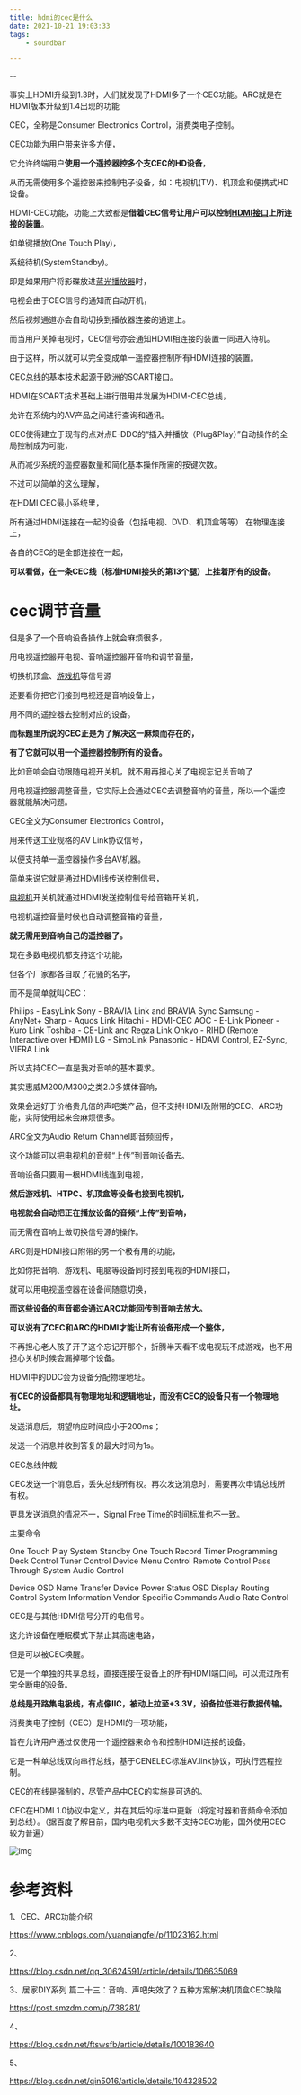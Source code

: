 ```yaml
---
title: hdmi的cec是什么
date: 2021-10-21 19:03:33
tags:
	- soundbar

---
```


--

事实上HDMI升级到1.3时，人们就发现了HDMI多了一个CEC功能。ARC就是在HDMI版本升级到1.4出现的功能 

CEC，全称是Consumer Electronics Control，消费类电子控制。

CEC功能为用户带来许多方便，

它允许终端用户**使用一个遥控器控多个支CEC的HD设备**，

从而无需使用多个遥控器来控制电子设备，如：电视机(TV)、机顶盒和便携式HD设备。



HDMI-CEC功能，功能上大致都是**借着CEC信号让用户可以控制[HDMI接口](https://www.baidu.com/s?wd=HDMI接口&tn=44039180_cpr&fenlei=mv6quAkxTZn0IZRqIHckPjm4nH00T1Y3uhm1nHPhPjTYmWPWn1Pb0ZwV5Hcvrjm3rH6sPfKWUMw85HfYnjn4nH6sgvPsT6KdThsqpZwYTjCEQLGCpyw9Uz4Bmy-bIi4WUvYETgN-TLwGUv3EPWfYn1fzP1f)上所连接的装置**。

如单键播放(One Touch Play)，

系统待机(SystemStandby)。

即是如果用户将影碟放进[蓝光播放器](https://www.baidu.com/s?wd=蓝光播放器&tn=44039180_cpr&fenlei=mv6quAkxTZn0IZRqIHckPjm4nH00T1Y3uhm1nHPhPjTYmWPWn1Pb0ZwV5Hcvrjm3rH6sPfKWUMw85HfYnjn4nH6sgvPsT6KdThsqpZwYTjCEQLGCpyw9Uz4Bmy-bIi4WUvYETgN-TLwGUv3EPWfYn1fzP1f)时，

电视会由于CEC信号的通知而自动开机，

然后视频通道亦会自动切换到播放器连接的通道上。

而当用户关掉电视时，CEC信号亦会通知HDMI相连接的装置一同进入待机。

由于这样，所以就可以完全变成单一遥控器控制所有HDMI连接的装置。



CEC总线的基本技术起源于欧洲的SCART接口。

HDMI在SCART技术基础上进行借用并发展为HDIM-CEC总线，

允许在系统内的AV产品之间进行查询和通讯。

CEC使得建立于现有的点对点E-DDC的“插入并播放（Plug&Play）”自动操作的全局控制成为可能，

从而减少系统的遥控器数量和简化基本操作所需的按键次数。



不过可以简单的这么理解，

在HDMI CEC最小系统里，

所有通过HDMI连接在一起的设备（包括电视、DVD、机顶盒等等） 在物理连接上，

各自的CEC的是全部连接在一起，

**可以看做，在一条CEC线（标准HDMI接头的第13个腿）上挂着所有的设备。**



# cec调节音量

但是多了一个音响设备操作上就会麻烦很多，

用电视遥控器开电视、音响遥控器开音响和调节音量，

切换机顶盒、[游戏机](https://www.smzdm.com/fenlei/youxiji/)等信号源

还要看你把它们接到电视还是音响设备上，

用不同的遥控器去控制对应的设备。

**而标题里所说的CEC正是为了解决这一麻烦而存在的，**

**有了它就可以用一个遥控器控制所有的设备。**

比如音响会自动跟随电视开关机，就不用再担心关了电视忘记关音响了

用电视遥控器调整音量，它实际上会通过CEC去调整音响的音量，所以一个遥控器就能解决问题。



CEC全文为Consumer Electronics Control，

用来传送工业规格的AV Link协议信号，

以便支持单一遥控器操作多台AV机器。

简单来说它就是通过HDMI线传送控制信号，

[电视机](https://www.smzdm.com/fenlei/dianshi/)开关机就通过HDMI发送控制信号给音箱开关机，

电视机遥控音量时候也自动调整音箱的音量，

**就无需用到音响自己的遥控器了。**

现在多数电视机都支持这个功能，

但各个厂家都各自取了花骚的名字，

而不是简单就叫CEC：

Philips - EasyLink
Sony - BRAVIA Link and BRAVIA Sync
Samsung - AnyNet+
Sharp - Aquos Link
Hitachi - HDMI-CEC
AOC - E-Link
Pioneer - Kuro Link
Toshiba - CE-Link and Regza Link
Onkyo - RIHD (Remote Interactive over HDMI)
LG - SimpLink
Panasonic - HDAVI Control, EZ-Sync, VIERA Link



所以支持CEC一直是我对音响的基本要求。

其实惠威M200/M300之类2.0多媒体音响，

效果会远好于价格贵几倍的声吧类产品，但不支持HDMI及附带的CEC、ARC功能，实际使用起来会麻烦很多。



ARC全文为Audio Return Channel即音频回传，

这个功能可以把电视机的音频“上传”到音响设备去。

音响设备只要用一根HDMI线连到电视，

**然后游戏机、HTPC、机顶盒等设备也接到电视机，**

**电视就会自动把正在播放设备的音频“上传”到音响，**

而无需在音响上做切换信号源的操作。



ARC则是HDMI接口附带的另一个极有用的功能，

比如你把音响、游戏机、电脑等设备同时接到电视的HDMI接口，

就可以用电视遥控器在设备间随意切换，

**而这些设备的声音都会通过ARC功能回传到音响去放大。**

**可以说有了CEC和ARC的HDMI才能让所有设备形成一个整体，**

不再担心老人孩子开了这个忘记开那个，折腾半天看不成电视玩不成游戏，也不用担心关机时候会漏掉哪个设备。



HDMI中的DDC会为设备分配物理地址。

**有CEC的设备都具有物理地址和逻辑地址，而没有CEC的设备只有一个物理地址。**



发送消息后，期望响应时间应小于200ms；

发送一个消息并收到答复的最大时间为1s。

CEC总线仲裁

CEC发送一个消息后，丢失总线所有权。再次发送消息时，需要再次申请总线所有权。

更具发送消息的情况不一，Signal Free Time的时间标准也不一致。

主要命令

One Touch Play
System Standby
One Touch Record
Timer Programming
Deck Control
Tuner Control
Device Menu Control
Remote Control Pass Through
System Audio Control

Device OSD Name Transfer
Device Power Status
OSD Display
Routing Control
System Information
Vendor Specific Commands
Audio Rate Control



CEC是与其他HDMI信号分开的电信号。

这允许设备在睡眠模式下禁止其高速电路，

但是可以被CEC唤醒。

它是一个单独的共享总线，直接连接在设备上的所有HDMI端口间，可以流过所有完全断电的设备。

**总线是开路集电极线，有点像IIC，被动上拉至+3.3V，设备拉低进行数据传输。**



消费类电子控制（CEC）是HDMI的一项功能，

旨在允许用户通过仅使用一个遥控器来命令和控制HDMI连接的设备。

它是一种单总线双向串行总线，基于CENELEC标准AV.link协议，可执行远程控制。

CEC的布线是强制的，尽管产品中CEC的实施是可选的。

CEC在HDMI 1.0协议中定义，并在其后的标准中更新（将定时器和音频命令添加到总线）。（据百度了解目前，国内电视机大多数不支持CEC功能，国外使用CEC较为普遍）



![img](https://gitee.com/teddyxiong53/playopenwrt_pic/raw/master/20200215151753488.png)





# 参考资料

1、CEC、ARC功能介绍

https://www.cnblogs.com/yuanqiangfei/p/11023162.html

2、

https://blog.csdn.net/qq_30624591/article/details/106635069

3、居家DIY系列 篇二十三：音响、声吧失效了？五种方案解决机顶盒CEC缺陷

https://post.smzdm.com/p/738281/

4、

https://blog.csdn.net/ftswsfb/article/details/100183640

5、

https://blog.csdn.net/qin5016/article/details/104328502
